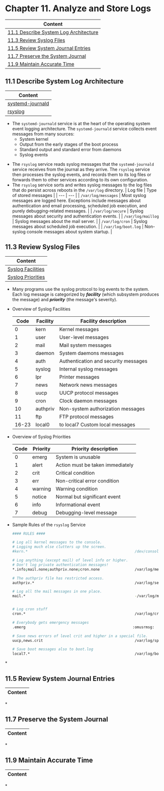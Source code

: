 # Chapter 11. Analyze and Store Logs

| Content |
| --- |
| [11.1 Describe System Log Architecture](#11.1) |
| [11.3 Review Syslog Files](#11.3) |
| [11.5 Review System Journal Entries](#11.5) |
| [11.7 Preserve the System Journal](#11.7) |
| [11.9 Maintain Accurate Time](#11.9) |


<a name="11.1"></a>
## 11.1 Describe System Log Architecture

| Content |
| --- |
| [systemd-journald](#systemd-journald) |
| [rsyslog](#rsyslog) |

<a name="systemd-journald"></a>
* The ```systemd-journald``` service is at the heart of the operating system event logging architecture. The ```systemd-journald``` service collects event messages from many sources:
  * System kernel
  * Output from the early stages of the boot process
  * Standard output and standard error from daemons
  * Syslog events

<a name="rsyslog"></a>
* The ```rsyslog``` service reads syslog messages that the ```systemd-journald``` service receives from the journal as they arrive. The ```rsyslog``` service then processes the syslog events, and records them to its log files or forwards them to other services according to its own configuration.
* The ```rsyslog``` service sorts and writes syslog messages to the log files that do persist across reboots in the ```/var/log``` directory.
  | Log file | Type of stored messages |
  | --- | --- |
  | ```/var/log/messages``` | Most syslog messages are logged here. Exceptions include messages about authentication and email processing, scheduled job execution, and purely debugging-related messages. |
  | ```/var/log/secure``` | Syslog messages about security and authentication events. |
  | ```/var/log/maillog``` | Syslog messages about the mail server. |
  | ```/var/log/cron``` | Syslog messages about scheduled job execution. |
  | ```/var/log/boot.log``` | Non-syslog console messages about system startup. |


<a name="11.3"></a>
## 11.3 Review Syslog Files

| Content |
| --- |
| [Syslog Facilities](#facilities) |
| [Syslog Priorities](#priorities) |

* Many programs use the syslog protocol to log events to the system. Each log message is categorized by ***facility*** (which subsystem produces the message) and ***priority*** (the message's severity).
 <a name="facilities"></a>
 * Overview of Syslog Facilities
  
    | Code | Facility | Facility description |
    | --- | --- | --- |
    | 0 | kern | Kernel messages |
    | 1 | user | User-level messages |
    | 2 | mail | Mail system messages |
    | 3 | daemon | System daemons messages |
    | 4 | auth | Authentication and security messages |
    | 5 | syslog | Internal syslog messages |
    | 6 | lpr | Printer messages |
    | 7 | news | Network news messages |
    | 8 | uucp | UUCP protocol messages |
    | 9 | cron | Clock daemon messages |
    | 10 | authpriv | Non-system authorization messages |
    | 11 | ftp | FTP protocol messages |
    | 16-23 | local0 | to local7	Custom local messages |
  
 <a name="priorities"></a>
 * Overview of Syslog Priorities
  
    | Code | Priority | Priority description |
    | --- | --- | --- |
    | 0 | emerg | System is unusable |
    | 1 | alert | Action must be taken immediately |
    | 2 | crit | Critical condition |
    | 3 | err | Non-critical error condition |
    | 4 | warning | Warning condition |
    | 5 | notice | Normal but significant event |
    | 6 | info | Informational event |
    | 7 | debug | Debugging-level message |

 * Sample Rules of the ```rsyslog``` Service
   ```bash
   #### RULES ####

   # Log all kernel messages to the console.
   # Logging much else clutters up the screen.
   #kern.*                                                 /dev/console

   # Log anything (except mail) of level info or higher.
   # Don't log private authentication messages!
   *.info;mail.none;authpriv.none;cron.none                /var/log/messages

   # The authpriv file has restricted access.
   authpriv.*                                              /var/log/secure

   # Log all the mail messages in one place.
   mail.*                                                  -/var/log/maillog


   # Log cron stuff
   cron.*                                                  /var/log/cron

   # Everybody gets emergency messages
   .emerg                                                 :omusrmsg:

   # Save news errors of level crit and higher in a special file.
   uucp,news.crit                                          /var/log/spooler

   # Save boot messages also to boot.log
   local7.*                                                /var/log/boot.log
   ```

<a name=""></a>
* 


<a name="11.5"></a>
## 11.5 Review System Journal Entries

| Content |
| --- |

<a name=""></a>
*


<a name="11.7"></a>
## 11.7 Preserve the System Journal

| Content |
| --- |

<a name=""></a>
*


<a name="11.9"></a>
## 11.9 Maintain Accurate Time

| Content |
| --- |

<a name=""></a>
*

